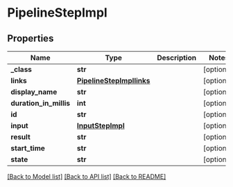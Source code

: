 # PipelineStepImpl

## Properties
Name | Type | Description | Notes
------------ | ------------- | ------------- | -------------
**_class** | **str** |  | [optional] 
**links** | [**PipelineStepImpllinks**](PipelineStepImpllinks.md) |  | [optional] 
**display_name** | **str** |  | [optional] 
**duration_in_millis** | **int** |  | [optional] 
**id** | **str** |  | [optional] 
**input** | [**InputStepImpl**](InputStepImpl.md) |  | [optional] 
**result** | **str** |  | [optional] 
**start_time** | **str** |  | [optional] 
**state** | **str** |  | [optional] 

[[Back to Model list]](../README.md#documentation-for-models) [[Back to API list]](../README.md#documentation-for-api-endpoints) [[Back to README]](../README.md)


